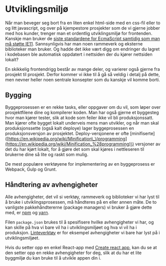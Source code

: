 # Utviklingsmiljø

Når man beveger seg bort fra en liten enkel html-side med en css-fil eller to og litt javascript, og over på kjempestore prosjekter som de vi gjerne jobber med hos kunder, trenger man et ordentlig utviklingsmiljø for frontenden. Kanskje man bruker de [siste standardene for EcmaScript samtidig som man må støtte IE11](cover-4/10-ecmascript.md). Sannsynligvis har man noen rammeverk og eksterne biblioteker man bruker. Og hadde det ikke vært digg om endringer du lagret i kodebasen ble automatisk oppdatert i nettsiden der du kjører nettsiden lokalt?

En skikkelig frontendrigg består av mange deler, og varierer også gjerne fra prosjekt til prosjekt. Derfor kommer vi ikke til å gå så veldig i detalj på dette, men nevner heller noen sentrale konsepter som du kanskje vil komme borti.

## Bygging

Byggeprosessen er en rekke tasks, eller oppgaver om du vil, som løper over prosjektfilene dine og kompilerer koden. Man har også gjerne et byggesteg hvor man kjører tester, slik at kode som feiler ikke vil bli produksjonssatt. Man kjører ofte bygget lokalt underveis mens man utvikler, og når man skal produksjonssette \(også kalt deploye\) lager byggeprosessen en produksjonsversjon av prosjektet. Deploy-versjonene er ofte \[minifiserte\]\([https://en.wikipedia.org/wiki/Minification\_\(programming](https://en.wikipedia.org/wiki/Minification_%28programming)\) versjoner av det du har kjørt lokalt, for å gjøre det som skal kjøres i nettleseren til brukerne dine så lite og raskt som mulig.

De mest populære verktøyene for implementering av en byggeprosess er Webpack, Gulp og Grunt.

## Håndtering av avhengigheter

Alle avhengigheter, det vil si verktøy, rammeverk og biblioteker vi har lyst til å bruke i utviklingsprosessen, må håndteres på en eller annen måte. De to vanligste pakkehåndtererne \(package managers\) vi bruker å gjøre dette med, er [npm](https://www.npmjs.com/) og [yarn](https://yarnpkg.com/lang/en/).

Filen `package.json` brukes til å spesifisere hvilke avhengigheter vi har, og kan skille på hva vi bare vil ha i utviklingsmiljøet og hva vi vil ha i produksjon. [Linteverktøy](cover-7/linting.md) er for eksempel avhengigheter vi bare har lyst på i utviklingsmiljøet.

Hvis du setter opp en enkel React-app med [Create react app](https://github.com/facebookincubator/create-react-app), kan du se at den setter opp en rekke avhengigheter for deg, slik at du har et lite byggmiljø du kan bruke til å utvikle appen din i.

